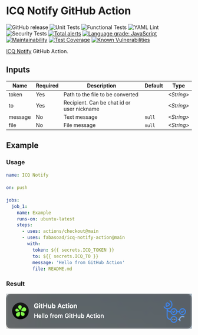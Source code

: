 # ICQ Notify GitHub Action

![GitHub release](https://img.shields.io/github/v/release/fabasoad/icq-notify-action?include_prereleases) ![Unit Tests](https://github.com/fabasoad/icq-notify-action/workflows/Unit%20Tests/badge.svg) ![Functional Tests](https://github.com/fabasoad/icq-notify-action/workflows/Functional%20Tests/badge.svg) ![YAML Lint](https://github.com/fabasoad/icq-notify-action/workflows/YAML%20Lint/badge.svg) ![Security Tests](https://github.com/fabasoad/icq-notify-action/workflows/Security%20Tests/badge.svg) [![Total alerts](https://img.shields.io/lgtm/alerts/g/fabasoad/icq-notify-action.svg?logo=lgtm&logoWidth=18)](https://lgtm.com/projects/g/fabasoad/icq-notify-action/alerts/) [![Language grade: JavaScript](https://img.shields.io/lgtm/grade/javascript/g/fabasoad/icq-notify-action.svg?logo=lgtm&logoWidth=18)](https://lgtm.com/projects/g/fabasoad/icq-notify-action/context:javascript) [![Maintainability](https://api.codeclimate.com/v1/badges/1827148121eb4f330c1b/maintainability)](https://codeclimate.com/github/fabasoad/icq-notify-action/maintainability) [![Test Coverage](https://api.codeclimate.com/v1/badges/1827148121eb4f330c1b/test_coverage)](https://codeclimate.com/github/fabasoad/icq-notify-action/test_coverage) [![Known Vulnerabilities](https://snyk.io/test/github/fabasoad/icq-notify-action/badge.svg?targetFile=package.json)](https://snyk.io/test/github/fabasoad/icq-notify-action?targetFile=package.json)

[ICQ Notify](https://github.com/fabasoad/icq-notify-action) GitHub Action.

## Inputs

| Name    | Required | Description                                | Default | Type             |
|---------|----------|--------------------------------------------|---------|------------------|
| token   | Yes      | Path to the file to be converted           |         | _&lt;String&gt;_ |
| to      | Yes      | Recipient. Can be chat id or user nickname |         | _&lt;String&gt;_ |
| message | No       | Text message                               | `null`  | _&lt;String&gt;_ |
| file    | No       | File message                               | `null`  | _&lt;String&gt;_ |

## Example

### Usage

```yaml
name: ICQ Notify

on: push

jobs:
  job_1:
    name: Example
    runs-on: ubuntu-latest
    steps:
      - uses: actions/checkout@main
      - uses: fabasoad/icq-notify-action@main
        with:
          token: ${{ secrets.ICQ_TOKEN }}
          to: ${{ secrets.ICQ_TO }}
          message: 'Hello from GitHub Action'
          file: README.md
```

### Result

![Result](screenshot.png)
